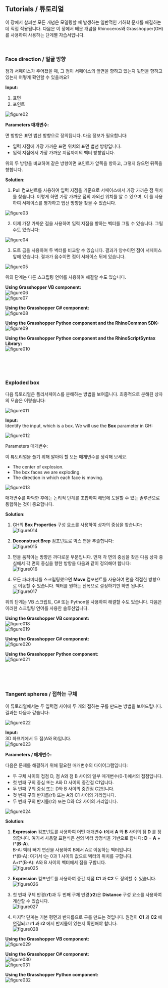 ## Tutorials / 튜토리얼

이 장에서 살펴본 모든 개념은 모델링할 때 발생하는 일반적인 기하학 문제를 해결하는 데 직접 적용됩니다. 다음은 이 장에서 배운 개념을 Rhinoceros와 Grasshopper(GH)를 사용하여 사용하는 단계별 자습서입니다.

<br>

### Face direction / 얼굴 방향

점과 서페이스가 주어졌을 때, 그 점이 서페이스의 앞면을 향하고 있는지 뒷면을 향하고 있는지 어떻게 확인할 수 있을까요?

**Input:** <br>
1. 표면
2. 포인트

![figure02](img\Figure_(02).png)

**Parameters 매개변수:**

면 방향은 표면 법선 방향으로 정의됩니다. 다음 정보가 필요합니다:

+ 입력 지점에 가장 가까운 표면 위치의 표면 법선 방향입니다.
+ 입력 지점에서 가장 가까운 지점까지의 벡터 방향입니다.

위의 두 방향을 비교하여 같은 방향이면 포인트가 앞쪽을 향하고, 그렇지 않으면 뒤쪽을 향합니다.

**Solution:**
1. Pull 컴포넌트를 사용하여 입력 지점을 기준으로 서페이스에서 가장 가까운 점 위치를 찾습니다. 이렇게 하면 가장 가까운 점의 자외선 위치를 알 수 있으며, 이 를 사용하여 서페이스를 평가하고 법선 방향을 찾을 수 있습니다.

![figure03](img\Figure_(03).png)

2. 이제 가장 가까운 점을 사용하여 입력 지점을 향하는 벡터를 그릴 수 있습니다. 그릴수도 있습니다:

![figure04](img\Figure_(04).png)

3. 도트 곱을 사용하여 두 벡터를 비교할 수 있습니다. 결과가 양수이면 점이 서페이스 앞에 있습니다. 결과가 음수이면 점이 서페이스 뒤에 있습니다.

![figure05](img\Figure_(05).png)

위의 단계는 다른 스크립팅 언어를 사용하여 해결할 수도 있습니다.

**Using Grasshopper VB component:** <br>
![figure06](img\Figure_(06).png) <br>
![figure07](img\Figure_(07).png)

**Using the Grasshopper C# component:** <br>
![figure08](img\Figure_(08).png)

**Using the Grasshopper Python component and the RhinoCommon SDK:** <br>
![figure09](img\Figure_(09).png)

**Using the Grasshopper Python component and the RhinoScriptSyntax Library:** <br>
![figure010](img\Figure_(010).png)

<br>
<br>
<br>

### Exploded box

다음 튜토리얼은 폴리서페이스를 분해하는 방법을 보여줍니다. 최종적으로 분해된 상자의 모습은 이렇습니다:

![figure011](img\Figure_(011).png)

**Input:** <br>
Identify the input, which is a box. We will use the **Box** parameter in GH:

![figure012](img\Figure_(012).png)

Parameters 매개변수:

이 튜토리얼을 풀기 위해 알아야 할 모든 매개변수를 생각해 보세요.

+ The center of explosion.
+ The box faces we are exploding.
+ The direction in which each face is moving.

![figure013](img\Figure_(013).png)

매개변수를 파악한 후에는 논리적 단계를 조합하여 해답에 도달할 수 있는 솔루션으로 통합하는 것이 중요합니다.

**Solution:**

1. GH의 **Box Properties** 구성 요소를 사용하여 상자의 중심을 찾습니다: <br>
![figure014](img\Figure_(014).png)

2. **Deconstruct Brep** 컴포넌트로 박스 면을 추출합니다: <br>
![figure015](img\Figure_(015).png)

3. 면을 움직이는 방향은 까다로운 부분입니다. 먼저 각 면의 중심을 찾은 다음 상자 중심에서 각 면의 중심을 향한 방향을 다음과 같이 정의해야 합니다: <br>
![figure016](img\Figure_(016).png)

4. 모든 파라미터를 스크립팅했으면 **Move** 컴포넌트를 사용하여 면을 적절한 방향으로 이동할 수 있습니다. 벡터를 원하는 진폭으로 설정하기만 하면 됩니다. <br>
![figure017](img\Figure_(017).png)

위의 단계는 VB 스크립트, C# 또는 Python을 사용하여 해결할 수도 있습니다. 다음은 이러한 스크립팅 언어를 사용한 솔루션입니다.

**Using the Grasshopper VB component:** <br>
![figure018](img\Figure_(018).png) <br>
![figure019](img\Figure_(019).png)

**Using the Grasshopper C# component:** <br>
![figure020](img\Figure_(020).png)

**Using the Grasshopper Python component:** <br>
![figure021](img\Figure_(021).png)

<br>
<br>
<br>

### Tangent spheres / 접하는 구체

이 튜토리얼에서는 두 입력점 사이에 두 개의 접하는 구를 만드는 방법을 보여드립니다. <br>
결과는 다음과 같습니다:

![figure022](img\Figure_(022).png)

**Input:** <br>
3D 좌표계에서 두 점(A와 B)입니다. <br>
![figure023](img\Figure_(023).png)

**Parameters / 매개변수:**

다음은 문제를 해결하기 위해 필요한 매개변수의 다이어그램입니다:
+ 두 구체 사이의 접점 D, 점 A와 점 B 사이의 일부 매개변수(0-1)에서의 접점입니다.
+ 첫 번째 구의 중심 또는 A와 D 사이의 중간점 C1입니다.
+ 두 번째 구의 중심 또는 D와 B 사이의 중간점 C2입니다.
+ 첫 번째 구의 반지름(r1) 또는 A와 C1 사이의 거리입니다.
+ 두 번째 구의 반지름(r2) 또는 D와 C2 사이의 거리입니다.

![figure024](img\Figure_(024).png)

**Solution:**
1. **Expression** 컴포넌트를 사용하여 어떤 매개변수 **t**에서 **A** 와 **B** 사이의 점 **D** 를 정의합니다. 여기서 사용할 표현식은 선의 벡터 방정식을 기반으로 합니다: **D** = **A** + t\*(**B**-**A**). <br>
B-A: 벡터 빼기 연산을 사용하여 B에서 A로 이동하는 벡터입니다. <br>
t*(B-A): 여기서 t는 0과 1 사이의 값으로 벡터의 위치를 구합니다. <br>
A+t*(B-A): A와 B 사이의 벡터에서 점을 구합니다. <br>
![figure025](img\Figure_(025).png)

2. **Expression** 컴포넌트를 사용하여 중간 지점 **C1** 과 **C2** 도 정의할 수 있습니다. <br>
![figure026](img\Figure_(026).png)

3. 첫 번째 구체 반경(**r1**)과 두 번째 구체 반경(**r2**)은 **Distance** 구성 요소를 사용하여 계산할 수 있습니다. <br>
![figure027](img\Figure_(027).png)

4. 마지막 단계는 기본 평면과 반지름으로 구를 만드는 것입니다. 원점이 **C1** 과 **C2** 에 연결되고 **r1** 과 **r2** 에서 반지름이 있는지 확인해야 합니다.  <br>
![figure028](img\Figure_(028).png)

**Using the Grasshopper VB component:** <br>
![figure029](img\Figure_(029).png)

**Using the Grasshopper C# component:** <br>
![figure030](img\Figure_(030).png) <br>
![figure031](img\Figure_(031).png)

**Using the Grasshopper Python component:** <br>
![figure032](img\Figure_(032).png)